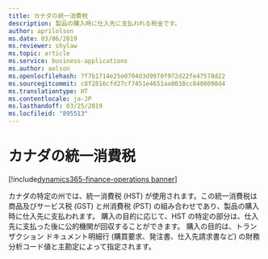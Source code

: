 ```yaml
---
title: カナダの統一消費税
description: 製品の購入時に仕入先に支払われる税金です。
author: aprilolson
ms.date: 03/06/2019
ms.reviewer: shylaw
ms.topic: article
ms.service: business-applications
ms.author: aolson
ms.openlocfilehash: 7f7b1714e25e0704d3d9970f972d22fe47578d22
ms.sourcegitcommit: c8f2816cfd27cf7451e4651aa0038cc8400098d4
ms.translationtype: HT
ms.contentlocale: ja-JP
ms.lasthandoff: 03/25/2019
ms.locfileid: "895513"
---
```

# <a name="canadian-harmonized-sales-tax"></a>カナダの統一消費税
[!include[dynamics365-finance-operations banner](../includes/dynamics365-finance-operations.md)]


カナダの特定の州では、統一消費税 (HST) が使用されます。この統一消費税は商品及びサービス税 (GST) と州消費税 (PST) の組み合わせであり、製品の購入時に仕入先に支払われます。 購入の目的に応じて、HST の特定の部分は、仕入先に支払った後に公的機関が回収することができます。 購入の目的は、トランザクション ドキュメント明細行 (購買要求、発注書、仕入先請求書など) の財務分析コード値と主勘定によって指定されます。
